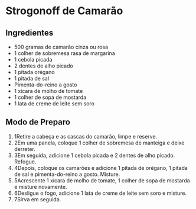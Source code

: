 # Strogonoff de Camarão



## Ingredientes



- 500 gramas de camarão cinza ou rosa
- 1 colher de sobremesa rasa de margarina
- 1 cebola picada
- 2 dentes de alho picado
- 1 pitada orégano
- 1 pitada de sal
- Pimenta-do-reino a gosto
- 1 xícara de molho de tomate
- 1 colher de sopa de mostarda
- 1 lata de creme de leite sem soro



## Modo de Preparo



1. 1Retire a cabeça e as cascas do camarão, limpe e reserve.
2. 2Em uma panela, coloque 1 colher de sobremesa de manteiga e deixe derreter.
3. 3Em seguida, adicione 1 cebola picada e 2 dentes de alho picado. Refogue.
4. 4Depois, coloque os camarões e adicione 1 pitada de orégano, 1 pitada de sal e pimenta-do-reino a gosto. Misture.
5. 5Acrescente 1 xícara de molho de tomate, 1 colher de sopa de mostarda e misture novamente.
6. 6Desligue o fogo, adicione 1 lata de creme de leite sem soro e misture.
7. 7Sirva em seguida.


